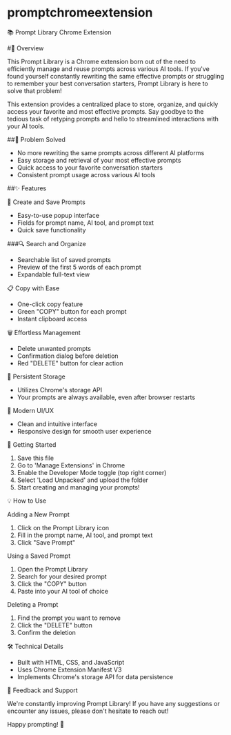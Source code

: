# promptchromeextension
📚 Prompt Library Chrome Extension

#🌟 Overview

This Prompt Library is a Chrome extension born out of the need to efficiently manage and reuse prompts across various AI tools. If you've found yourself constantly rewriting the same effective prompts or struggling to remember your best conversation starters, Prompt Library is here to solve that problem!

This extension provides a centralized place to store, organize, and quickly access your favorite and most effective prompts. Say goodbye to the tedious task of retyping prompts and hello to streamlined interactions with your AI tools.

##🎯 Problem Solved

- No more rewriting the same prompts across different AI platforms
- Easy storage and retrieval of your most effective prompts
- Quick access to your favorite conversation starters
- Consistent prompt usage across various AI tools

##✨ Features

📝 Create and Save Prompts
- Easy-to-use popup interface
- Fields for prompt name, AI tool, and prompt text
- Quick save functionality

###🔍 Search and Organize
- Searchable list of saved prompts
- Preview of the first 5 words of each prompt
- Expandable full-text view

📋 Copy with Ease
- One-click copy feature
- Green "COPY" button for each prompt
- Instant clipboard access

🗑️ Effortless Management
- Delete unwanted prompts
- Confirmation dialog before deletion
- Red "DELETE" button for clear action

💾 Persistent Storage
- Utilizes Chrome's storage API
- Your prompts are always available, even after browser restarts

🎨 Modern UI/UX
- Clean and intuitive interface
- Responsive design for smooth user experience

🚀 Getting Started

1. Save this file
2. Go to 'Manage Extensions' in Chrome
3. Enable the Developer Mode toggle (top right corner)
4. Select 'Load Unpacked' and upload the folder
5. Start creating and managing your prompts!

💡 How to Use

Adding a New Prompt
1. Click on the Prompt Library icon
2. Fill in the prompt name, AI tool, and prompt text
3. Click "Save Prompt"

Using a Saved Prompt
1. Open the Prompt Library
2. Search for your desired prompt
3. Click the "COPY" button
4. Paste into your AI tool of choice

 Deleting a Prompt
1. Find the prompt you want to remove
2. Click the "DELETE" button
3. Confirm the deletion

 🛠️ Technical Details

- Built with HTML, CSS, and JavaScript
- Uses Chrome Extension Manifest V3
- Implements Chrome's storage API for data persistence

🤝 Feedback and Support

We're constantly improving Prompt Library! If you have any suggestions or encounter any issues, please don't hesitate to reach out!

Happy prompting! 🎉
